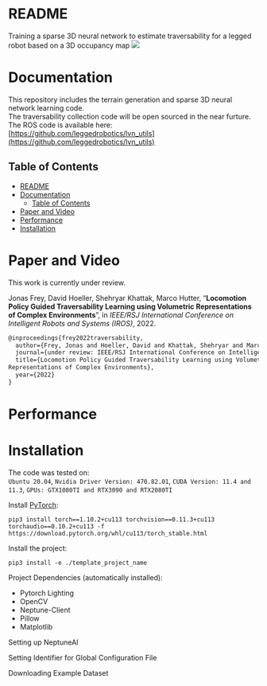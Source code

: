 #  README

Training a sparse 3D neural network to estimate traversability for a legged robot based on a 3D occupancy map
![](docs/natural_env.jpg)

# Documentation
This repository includes the terrain generation and sparse 3D neural network learning code.  
The traversability collection code will be open sourced in the near furture.  
The ROS code is available here: [https://github.com/leggedrobotics/lvn_utils](https://github.com/leggedrobotics/lvn_utils)  
## Table of Contents
- [README](#readme)
- [Documentation](#documentation)
  - [Table of Contents](#table-of-contents)
- [Paper and Video](#paper-and-video)
- [Performance](#performance)
- [Installation](#installation)
# Paper and Video
This work is currently under review.

Jonas Frey, David Hoeller, Shehryar Khattak, Marco Hutter, “**Locomotion Policy Guided Traversability Learning using Volumetric
Representations of Complex Environments**”, in *IEEE/RSJ International Conference on Intelligent Robots and Systems (IROS)*, 2022.

```latex
@inproceedings{frey2022traversability,
  author={Frey, Jonas and Hoeller, David and Khattak, Shehryar and Marco, Hutter},
  journal={under review: IEEE/RSJ International Conference on Intelligent Robots and Systems (IROS)},
  title={Locomotion Policy Guided Traversability Learning using Volumetric
Representations of Complex Environments},
  year={2022}
}
```
# Performance

# Installation
The code was tested on:  
`Ubuntu 20.04`, `Nvidia Driver Version: 470.82.01`, `CUDA Version: 11.4 and 11.3`, `GPUs: GTX1080TI and RTX3090 and RTX2080TI`   

Install [PyTorch](https://pytorch.org/get-started/): 
```
pip3 install torch==1.10.2+cu113 torchvision==0.11.3+cu113 torchaudio==0.10.2+cu113 -f https://download.pytorch.org/whl/cu113/torch_stable.html
```

Install the project:
```
pip3 install -e ./template_project_name
```

Project Dependencies (automatically installed): 
- Pytorch Lighting
- OpenCV
- Neptune-Client
- Pillow
- Matplotlib

Setting up NeptuneAI

Setting Identifier for Global Configuration File

Downloading Example Dataset
